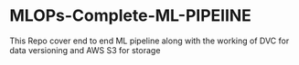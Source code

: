 # MLOPs-Complete-ML-PIPElINE
This Repo cover end to end ML pipeline along with the working of DVC for data versioning and AWS S3 for storage
